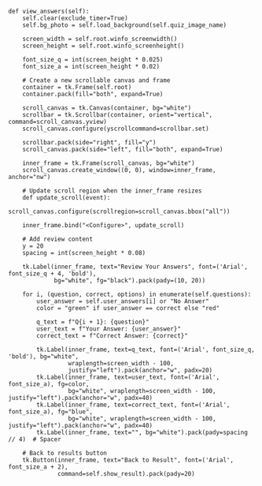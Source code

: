     def view_answers(self):
        self.clear(exclude_timer=True)
        self.bg_photo = self.load_background(self.quiz_image_name)

        screen_width = self.root.winfo_screenwidth()
        screen_height = self.root.winfo_screenheight()

        font_size_q = int(screen_height * 0.025)
        font_size_a = int(screen_height * 0.02)

        # Create a new scrollable canvas and frame
        container = tk.Frame(self.root)
        container.pack(fill="both", expand=True)

        scroll_canvas = tk.Canvas(container, bg="white")
        scrollbar = tk.Scrollbar(container, orient="vertical", command=scroll_canvas.yview)
        scroll_canvas.configure(yscrollcommand=scrollbar.set)

        scrollbar.pack(side="right", fill="y")
        scroll_canvas.pack(side="left", fill="both", expand=True)

        inner_frame = tk.Frame(scroll_canvas, bg="white")
        scroll_canvas.create_window((0, 0), window=inner_frame, anchor="nw")

        # Update scroll region when the inner_frame resizes
        def update_scroll(event):
            scroll_canvas.configure(scrollregion=scroll_canvas.bbox("all"))

        inner_frame.bind("<Configure>", update_scroll)

        # Add review content
        y = 20
        spacing = int(screen_height * 0.08)

        tk.Label(inner_frame, text="Review Your Answers", font=('Arial', font_size_q + 4, 'bold'),
                 bg="white", fg="black").pack(pady=(10, 20))

        for i, (question, correct, options) in enumerate(self.questions):
            user_answer = self.user_answers[i] or "No Answer"
            color = "green" if user_answer == correct else "red"

            q_text = f"Q{i + 1}: {question}"
            user_text = f"Your Answer: {user_answer}"
            correct_text = f"Correct Answer: {correct}"

            tk.Label(inner_frame, text=q_text, font=('Arial', font_size_q, 'bold'), bg="white",
                     wraplength=screen_width - 100,
                     justify="left").pack(anchor="w", padx=20)
            tk.Label(inner_frame, text=user_text, font=('Arial', font_size_a), fg=color,
                     bg="white", wraplength=screen_width - 100, justify="left").pack(anchor="w", padx=40)
            tk.Label(inner_frame, text=correct_text, font=('Arial', font_size_a), fg="blue",
                     bg="white", wraplength=screen_width - 100, justify="left").pack(anchor="w", padx=40)
            tk.Label(inner_frame, text="", bg="white").pack(pady=spacing // 4)  # Spacer

        # Back to results button
        tk.Button(inner_frame, text="Back to Result", font=('Arial', font_size_a + 2),
                  command=self.show_result).pack(pady=20)

